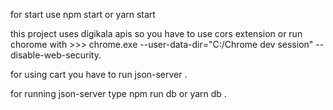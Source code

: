 for start use npm start or yarn start

this project uses digikala apis so you have to use cors extension or run chorome with >>> chrome.exe --user-data-dir="C:/Chrome dev session" --disable-web-security.

for using cart you have to run json-server .

for running json-server type npm run db or yarn db .
